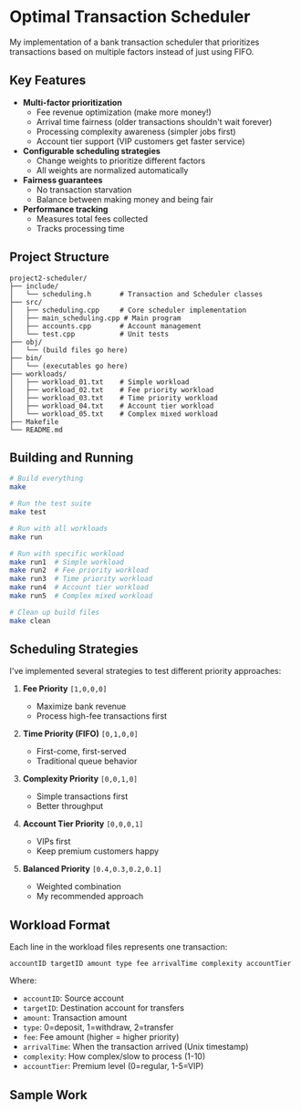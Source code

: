 # Optimal Transaction Scheduler

My implementation of a bank transaction scheduler that prioritizes transactions based on multiple factors instead of just using FIFO.

## Key Features

- **Multi-factor prioritization**
  - Fee revenue optimization (make more money!)
  - Arrival time fairness (older transactions shouldn't wait forever)
  - Processing complexity awareness (simpler jobs first)
  - Account tier support (VIP customers get faster service)
- **Configurable scheduling strategies**
  - Change weights to prioritize different factors
  - All weights are normalized automatically
- **Fairness guarantees**
  - No transaction starvation 
  - Balance between making money and being fair
- **Performance tracking**
  - Measures total fees collected
  - Tracks processing time

## Project Structure

```
project2-scheduler/
├── include/
│   └── scheduling.h       # Transaction and Scheduler classes
├── src/
│   ├── scheduling.cpp     # Core scheduler implementation
│   ├── main_scheduling.cpp # Main program
│   ├── accounts.cpp       # Account management 
│   └── test.cpp           # Unit tests
├── obj/
│   └── (build files go here)
├── bin/
│   └── (executables go here)
├── workloads/
│   ├── workload_01.txt    # Simple workload
│   ├── workload_02.txt    # Fee priority workload
│   ├── workload_03.txt    # Time priority workload
│   ├── workload_04.txt    # Account tier workload
│   └── workload_05.txt    # Complex mixed workload
├── Makefile
└── README.md
```

## Building and Running

```bash
# Build everything
make

# Run the test suite
make test

# Run with all workloads
make run

# Run with specific workload
make run1  # Simple workload
make run2  # Fee priority workload 
make run3  # Time priority workload
make run4  # Account tier workload
make run5  # Complex mixed workload

# Clean up build files
make clean
```

## Scheduling Strategies

I've implemented several strategies to test different priority approaches:

1. **Fee Priority** `[1,0,0,0]`
   - Maximize bank revenue
   - Process high-fee transactions first

2. **Time Priority (FIFO)** `[0,1,0,0]`
   - First-come, first-served
   - Traditional queue behavior

3. **Complexity Priority** `[0,0,1,0]`
   - Simple transactions first
   - Better throughput

4. **Account Tier Priority** `[0,0,0,1]`
   - VIPs first
   - Keep premium customers happy

5. **Balanced Priority** `[0.4,0.3,0.2,0.1]`
   - Weighted combination
   - My recommended approach

## Workload Format

Each line in the workload files represents one transaction:
```
accountID targetID amount type fee arrivalTime complexity accountTier
```

Where:
- `accountID`: Source account
- `targetID`: Destination account for transfers
- `amount`: Transaction amount
- `type`: 0=deposit, 1=withdraw, 2=transfer
- `fee`: Fee amount (higher = higher priority)
- `arrivalTime`: When the transaction arrived (Unix timestamp)
- `complexity`: How complex/slow to process (1-10)
- `accountTier`: Premium level (0=regular, 1-5=VIP)

## Sample Work